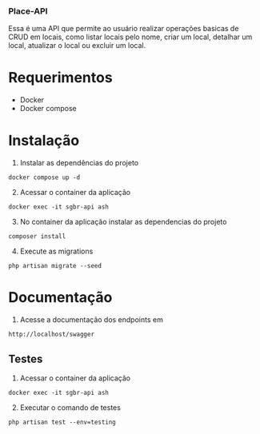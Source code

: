 ### Place-API

Essa é uma API que permite ao usuário realizar operações basicas de CRUD em locais, como listar locais pelo nome, criar um local, detalhar um local, atualizar o local ou excluir um local.

# Requerimentos
* Docker
* Docker compose

# Instalação

1. Instalar as dependências do projeto
```
docker compose up -d
```

2. Acessar o container da aplicação
```
docker exec -it sgbr-api ash
```

3. No container da aplicação instalar as dependencias do projeto
```
composer install
```

4. Execute as migrations
```
php artisan migrate --seed
```

# Documentação
1. Acesse a documentação dos endpoints em
```
http://localhost/swagger
```

## Testes
1. Acessar o container da aplicação
```
docker exec -it sgbr-api ash
```

2. Executar o comando de testes
```
php artisan test --env=testing
```
